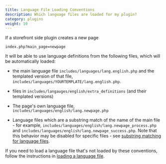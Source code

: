 ```yaml
---
title: Language File Loading Conventions 
description: Which language files are loaded for my plugin? 
category: plugins
weight: 10
---
```


If a storefront side plugin creates a new page 

`index.php?main_page=newpage`

It will be able to use language definitions from the following files, which will be automatically loaded: 

- the main language file `includes/languages/lang.english.php` and the templated version of that file, `includes/languages/YOURTEMPLATE/lang.english.php`. 

- files in `includes/langauges/english/extra_definitions` (and their templated versions)

- The page's own language file, `includes/languages/english/lang.newpage.php` 

- Language files which are a substring match of the name of the main file - for example, `includes/languages/english/lang.newpage_process.php` and `includes/languages/english/lang.newpage_success.php`.  Note that this behavior may be disabled for specific files - see [substring matching for language files](/dev/code/158_order_language_files/#substring-matching).

If you need to load a language file that's not loaded by these conventions, follow the instructions in [loading a language file](/dev/code/158_language_files/#loading-a-language-file). 

